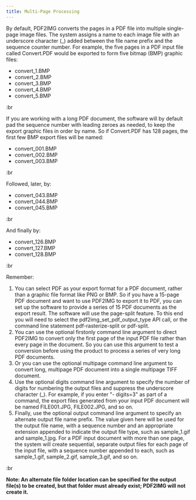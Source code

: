 ```yaml
---
title: Multi-Page Processing
---
```


By default, PDF2IMG converts the pages in a PDF file into multiple single-page image files. The system assigns a name to each image file with an underscore character (\_) added between the file name prefix and the sequence counter number. For example, the five pages in a PDF input file called Convert.PDF would be exported to form five bitmap (BMP) graphic files:

- convert\_1.BMP
- convert\_2.BMP
- convert\_3.BMP
- convert\_4.BMP
- convert\_5.BMP

:br

If you are working with a long PDF document, the software will by default pad the sequence number with leading zeroes as needed, to keep the export graphic files in order by name. So if Convert.PDF has 128 pages, the first few BMP export files will be named:

- convert\_001.BMP
- convert\_002.BMP
- convert\_003.BMP

:br

Followed, later, by:

- convert\_043.BMP
- convert\_044.BMP
- convert\_045.BMP

:br

And finally by:

- convert\_126.BMP
- convert\_127.BMP
- convert\_128.BMP

:br

Remember:

1. You can select PDF as your export format for a PDF document, rather than a graphic file format like PNG or BMP. So if you have a 15-page PDF document and want to use PDF2IMG to export it to PDF, you can set up the software to provide a series of 15 PDF documents as the export result. The software will use the page-split feature. To this end you will need to select the pdf2img\_set\_pdf\_output\_type API call, or the command line statement pdf-rasterize-split or pdf-split.
2. You can use the optional firstonly command line argument to direct PDF2IMG to convert only the first page of the input PDF file rather than every page in the document. So you can use this argument to test a conversion before using the product to process a series of very long PDF documents.
3. Or you can use the optional multipage command line argument to convert long, multipage PDF document into a single multipage TIFF document.
4. Use the optional digits command line argument to specify the number of digits for numbering the output files and suppress the underscore character (\_). For example, if you enter "- digits=3" as part of a command, the export files generated from your input PDF document will be named FILE001.JPG, FILE002.JPG, and so on.
5. Finally, use the optional output command line argument to specify an alternate output file name prefix. The value given here will be used for the output file name, with a sequence number and an appropriate extension appended to indicate the output file type, such as sample\_1.gif and sample\_1.jpg. For a PDF input document with more than one page, the system will create sequential, separate output files for each page of the input file, with a sequence number appended to each, such as sample\_1.gif, sample\_2.gif, sample\_3.gif, and so on.

:br

**Note: An alternate file folder location can be specified for the output file(s) to be created, but that folder must already exist; PDF2IMG will not create it.**
